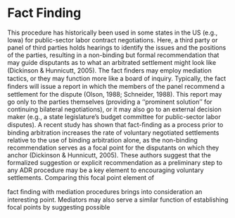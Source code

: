 # Fact Finding

This procedure has historically been used in some states in the US (e.g., Iowa) for public-sector labor contract negotiations. Here, a third party or panel of third parties holds hearings to identify the issues and the positions of the parties, resulting in a non-binding but formal recommendation that may guide disputants as to what an arbitrated settlement might look like (Dickinson & Hunnicutt, 2005). The fact ﬁnders may employ mediation tactics, or they may function more like a board of inquiry. Typically, the fact ﬁnders will issue a report in which the members of the panel recommend a settlement for the dispute (Olson, 1988; Schneider, 1988). This report may go only to the parties themselves (providing a ‘‘prominent solution’’ for continuing bilateral negotiations), or it may also go to an external decision maker (e.g., a state legislature’s budget committee for public-sector labor disputes). A recent study has shown that fact-ﬁnding as a process prior to binding arbitration increases the rate of voluntary negotiated settlements relative to the use of binding arbitration alone, as the non-binding recommendation serves as a focal point for the disputants on which they anchor (Dickinson & Hunnicutt, 2005). These authors suggest that the formalized suggestion or explicit recommendation as a preliminary step to any ADR procedure may be a key element to encouraging voluntary settlements. Comparing this focal point element of

fact ﬁnding with mediation procedures brings into consideration an interesting point. Mediators may also serve a similar function of establishing focal points by suggesting possible